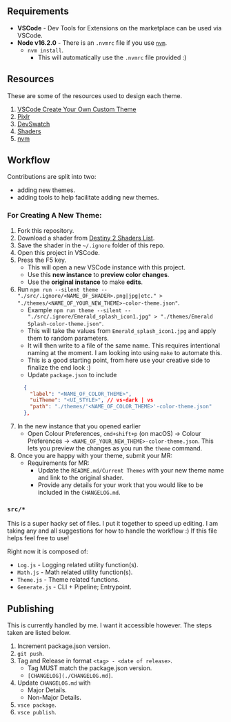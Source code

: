 ## Requirements
* **VSCode** - Dev Tools for Extensions on the marketplace can be used via VSCode.
* **Node v16.2.0** - There is an `.nvmrc` file if you use [`nvm`](https://github.com/nvm-sh/nvm).
    * `nvm install`.
        * This will automatically use the `.nvmrc` file provided :)

## Resources
These are some of the resources used to design each theme.

1. [VSCode Create Your Own Custom Theme](https://medium.com/wearelaika/vscode-create-your-own-custom-theme-extension-96c67bd753f6)
2. [Pixlr](https://pixlr.com)
3. [DevSwatch](https://apps.apple.com/us/app/devswatch/id1477857867?mt=12)
4. [Shaders](https://d2.destinygamewiki.com/wiki/Shaders)
5. [nvm](https://github.com/nvm-sh/nvm)

## Workflow

Contributions are split into two:
* adding new themes.
* adding tools to help facilitate adding new themes.

### For Creating A New Theme:

1. Fork this repository.
2. Download a shader from [Destiny 2 Shaders List](https://d2.destinygamewiki.com/wiki/Shaders).
3. Save the shader in the `~/.ignore` folder of this repo.
4. Open this project in VSCode.
5. Press the F5 key.
    * This will open a new VSCode instance with this project.
    * Use this **new instance** to **preview color changes**.
    * Use the **original instance** to make **edits**.
6. Run `npm run --silent theme -- "./src/.ignore/<NAME_OF_SHADER>.png|jpg|etc." > "./themes/<NAME_OF_YOUR_NEW_THEME>-color-theme.json"`.
    * Example `npm run theme --silent -- "./src/.ignore/Emerald_splash_icon1.jpg" > "./themes/Emerald Splash-color-theme.json"`.
    * This will take the values from `Emerald_splash_icon1.jpg` and apply them to random parameters.
    * It will then write to a file of the same name. This requires intentional naming at the moment. I am looking into using `make` to automate this.
    * This is a good starting point, from here use your creative side to finalize the end look :)
     * Update `package.json` to include
    ```json
      {
        "label": "<NAME_OF_COLOR_THEME>",
        "uiTheme": "<UI_STYLE>", // vs-dark | vs
        "path": "./themes/'<NAME_OF_COLOR_THEME>'-color-theme.json"
      },
    ```
7. In the new instance that you opened earlier
    * Open Colour Preferences, `cmd+shift+p` (on macOS) -> Colour Preferences -> `<NAME_OF_YOUR_NEW_THEME>-color-theme.json`. This lets you preview the changes as you run the `theme` command.
8. Once you are happy with your theme, submit your MR:
    * Requirements for MR:
        * Update the `README.md/Current Themes` with your new theme name and link to the original shader.
        * Provide any details for your work that you would like to be included in the `CHANGELOG.md`.

### `src/*`
This is a super hacky set of files. I put it together to speed up editing. I am taking any and all suggestions for how to handle the workflow :) If this file helps feel free to use!

Right now it is composed of:
* `Log.js` - Logging related utility function(s).
* `Math.js` - Math related utility function(s).
* `Theme.js` - Theme related functions.
* `Generate.js` - CLI + Pipeline; Entrypoint.

## Publishing
This is currently handled by me. I want it accessible however. The steps taken are listed below.

1. Increment package.json version.
2. `git push`.
3. Tag and Release in format `<tag> - <date of release>`.
    * Tag MUST match the package.json version.
    * `[CHANGELOG](./CHANGELOG.md]`.
4. Update `CHANGELOG.md` with
    * Major Details.
    * Non-Major Details.
5. `vsce package`.
6. `vsce publish`.
